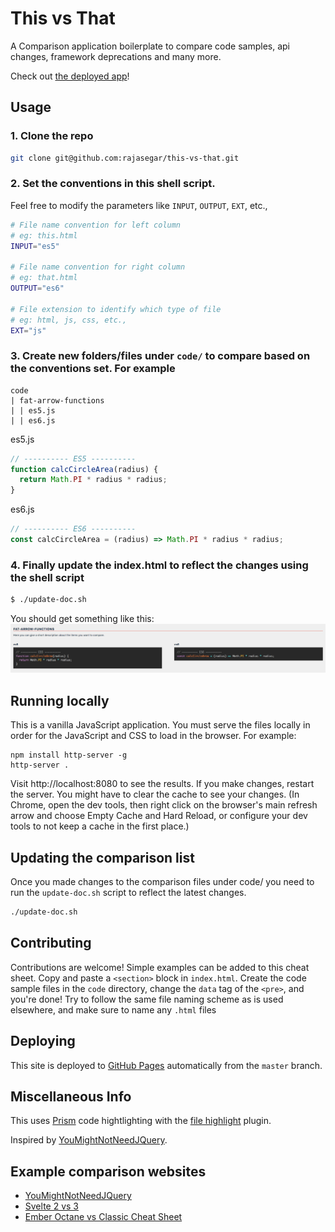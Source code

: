 # This vs That 
A Comparison application boilerplate to compare code samples, api changes, framework 
deprecations and many more.


Check out [the deployed app](https://rajasegar.github.io/this-vs-that/)!


## Usage

### 1. Clone the repo
```sh
git clone git@github.com:rajasegar/this-vs-that.git
```

### 2. Set the conventions in this shell script.

Feel free to modify the parameters like `INPUT`, `OUTPUT`, `EXT`, etc.,

```sh
# File name convention for left column
# eg: this.html
INPUT="es5"

# File name convention for right column
# eg: that.html
OUTPUT="es6"

# File extension to identify which type of file
# eg: html, js, css, etc.,
EXT="js"

```

### 3. Create new folders/files under `code/` to compare based on the conventions set. For example

```
code
| fat-arrow-functions
| | es5.js
| | es6.js
```

es5.js
```js
// ---------- ES5 ----------
function calcCircleArea(radius) {
  return Math.PI * radius * radius;
}
```

es6.js
```js
// ---------- ES6 ----------
const calcCircleArea = (radius) => Math.PI * radius * radius;
```

### 4. Finally update the index.html to reflect the changes using the shell script

```sh
$ ./update-doc.sh
```

You should get something like this:
![es5vses6](https://github.com/rajasegar/this-vs-that/blob/master/assets/sample.png)

## Running locally

This is a vanilla JavaScript application. You must serve the files locally in order for the JavaScript and CSS to load in the browser. For example:

```
npm install http-server -g
http-server .
```

Visit http://localhost:8080 to see the results.
If you make changes, restart the server.
You might have to clear the cache to see your changes. (In Chrome, open the dev tools, then right click on the browser's main refresh arrow and choose Empty Cache and Hard Reload, or configure your dev tools to not keep a cache in the first place.)

## Updating the comparison list
Once you made changes to the comparison files under code/ you need to run the `update-doc.sh` script to reflect the latest changes.
```sh
./update-doc.sh
```

## Contributing

Contributions are welcome!
Simple examples can be added to this cheat sheet.
Copy and paste a `<section>` block in `index.html`.
Create the code sample files in the `code` directory, change the `data` tag of the `<pre>`, and you're done!
Try to follow the same file naming scheme as is used elsewhere, and make sure to name any `.html` files


## Deploying

This site is deployed to [GitHub Pages](https://pages.github.com/) automatically from the `master` branch.

## Miscellaneous Info
This uses [Prism](https://prismjs.com/) code hightlighting with the [file highlight](https://prismjs.com/plugins/file-highlight/) plugin.

Inspired by [YouMightNotNeedJQuery](http://youmightnotneedjquery.com/).

## Example comparison websites
* [YouMightNotNeedJQuery](http://youmightnotneedjquery.com/)
* [Svelte 2 vs 3](https://rajasegar.github.io/svelte2vs3/)
* [Ember Octane vs Classic Cheat Sheet](https://jenweber.github.io/ember-octane-vs-classic-cheat-sheet/)



